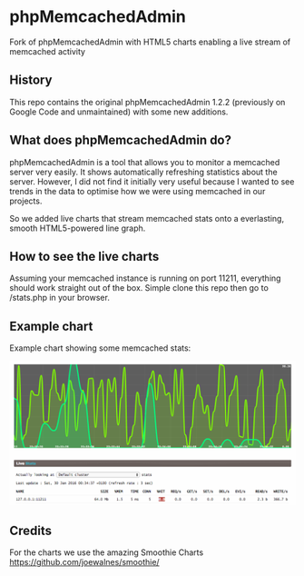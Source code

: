 # phpMemcachedAdmin
Fork of phpMemcachedAdmin with HTML5 charts enabling a live stream of memcached activity

## History

This repo contains the original phpMemcachedAdmin 1.2.2 (previously on Google Code and unmaintained) with some new additions.

## What does phpMemcachedAdmin do?

phpMemcachedAdmin is a tool that allows you to monitor a memcached server very easily. It shows automatically refreshing statistics about the server. However, I did not find it initially very useful because I wanted to see trends in the data to optimise how we were using memcached in our projects.

So we added live charts that stream memcached stats onto a everlasting, smooth HTML5-powered line graph.

## How to see the live charts

Assuming your memcached instance is running on port 11211, everything should work straight out of the box. Simple clone this repo then go to /stats.php in your browser.

## Example chart

Example chart showing some memcached stats:

![Memcached stats live chart](/Public/Images/chart1.png?raw=true)

## Credits

For the charts we use the amazing Smoothie Charts https://github.com/joewalnes/smoothie/

